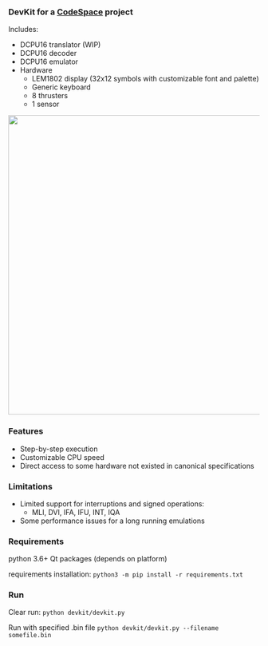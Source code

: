 ### DevKit for a [CodeSpace](https://www.codespace-game.com) project

Includes:
* DCPU16 translator (WIP)
* DCPU16 decoder
* DCPU16 emulator
* Hardware
  * LEM1802 display (32x12 symbols with customizable font and palette)
  * Generic keyboard
  * 8 thrusters
  * 1 sensor
  
 <img src="https://user-images.githubusercontent.com/5273398/96639370-4d37f880-132a-11eb-8b8f-f6043e1fec41.gif" width="600">

### Features
* Step-by-step execution
* Customizable CPU speed
* Direct access to some hardware not existed in canonical specifications

### Limitations
* Limited support for interruptions and signed operations:
  * MLI, DVI, IFA, IFU, INT, IQA
* Some performance issues for a long running emulations

### Requirements

python 3.6+
Qt packages (depends on platform)

requirements installation: ```python3 -m pip install -r requirements.txt```

### Run

Clear run: 
```python devkit/devkit.py```

Run with specified .bin file
```python devkit/devkit.py --filename somefile.bin```

